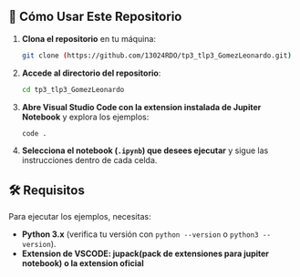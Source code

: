 ## 🚀 Cómo Usar Este Repositorio

1. **Clona el repositorio** en tu máquina:
   ```bash
   git clone (https://github.com/13024RDO/tp3_tlp3_GomezLeonardo.git)
   ```
2. **Accede al directorio del repositorio**:
   ```bash
   cd tp3_tlp3_GomezLeonardo
   ```
3. **Abre Visual Studio Code con la extension instalada de Jupiter Notebook** y explora los ejemplos:
   ```bash
   code .
   ```
4. **Selecciona el notebook (`.ipynb`) que desees ejecutar** y sigue las instrucciones dentro de cada celda.

## 🛠 Requisitos

Para ejecutar los ejemplos, necesitas:
- **Python 3.x** (verifica tu versión con `python --version` o `python3 --version`).
- **Extension de VSCODE: jupack(pack de extensiones para jupiter notebook) o la extension oficial** 


